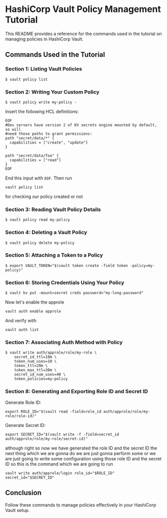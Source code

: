 
# HashiCorp Vault Policy Management Tutorial

This README provides a reference for the commands used in the tutorial on managing policies in HashiCorp Vault.

## Commands Used in the Tutorial

### Section 1: Listing Vault Policies
```
$ vault policy list
```

### Section 2: Writing Your Custom Policy
```
$ vault policy write my-policy -
```
Insert the following HCL definitions:
```hcl
EOF
#Dev servers have version 2 of KV secrets engine mounted by default, so will
#need these paths to grant permissions:
path "secret/data/*" {
  capabilities = ["create", "update"]
}

path "secret/data/foo" {
  capabilities = ["read"]
}
EOF
```
End this input with `EOF`.
Then run 
```hcl
vault policy list
```
for checking our policy created or not

### Section 3: Reading Vault Policy Details
```
$ vault policy read my-policy
```

### Section 4: Deleting a Vault Policy
```
$ vault policy delete my-policy
```

### Section 5: Attaching a Token to a Policy
```
$ export VAULT_TOKEN="$(vault token create -field token -policy=my-policy)"
```

### Section 6: Storing Credentials Using Your Policy
```
$ vault kv put -mount=secret creds password="my-long-password"
```
Now let's enable the approle
```hcl
vault auth enable approle
```
And verify with 
```hcl
vault auth list
```

### Section 7: Associating Auth Method with Policy
```
$ vault write auth/approle/role/my-role \
    secret_id_ttl=10m \
    token_num_uses=10 \
    token_ttl=20m \
    token_max_ttl=30m \
    secret_id_num_uses=40 \
    token_policies=my-policy
```

### Section 8: Generating and Exporting Role ID and Secret ID
Generate Role ID:
```
export ROLE_ID="$(vault read -field=role_id auth/approle/role/my-role/role-id)"
```
Generate Secret ID:
```
export SECRET_ID="$(vault write -f -field=secret_id auth/approle/role/my-role/secret-id)"
```

although right so now we have generated the role ID and the secret ID the next thing which we are gonna do we are just gonna perform some or we are just going to write some configuration using those role ID and the secret ID so this is the command which we are going to run 
```
vault write auth/approle/login role_id="$ROLE_ID" secret_id="$SECRET_ID"
```

## Conclusion

Follow these commands to manage policies effectively in your HashiCorp Vault setup.
